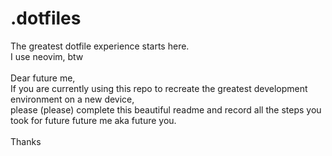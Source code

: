 # .dotfiles
The greatest dotfile experience starts here.\
I use neovim, btw\
\
Dear future me,\
If you are currently using this repo to recreate the greatest development environment on a new device,\
please (please) complete this beautiful readme and record all the steps you took for future future me aka future you.\
\
Thanks
